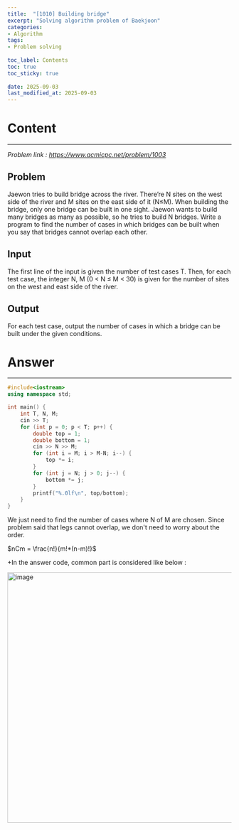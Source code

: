 ```yaml
---
title:  "[1010] Building bridge"
excerpt: "Solving algorithm problem of Baekjoon"
categories: 
- Algorithm
tags:
- Problem solving
 
toc_label: Contents
toc: true
toc_sticky: true
 
date: 2025-09-03
last_modified_at: 2025-09-03
---
```


# Content

---

_Problem link : https://www.acmicpc.net/problem/1003_

## Problem

Jaewon tries to build bridge across the river. There’re N sites on the west side of the river and M sites on the east side of it (N≤M). When building the bridge, only one bridge can be built in one sight. Jaewon wants to build many bridges as many as possible, so he tries to build N bridges. Write a program to find the number of cases in which bridges can be built when you say that bridges cannot overlap each other.

## Input

The first line of the input is given the number of test cases T. Then, for each test case, the integer N, M (0 < N ≤ M < 30) is given for the number of sites on the west and east side of the river.

## Output

For each test case, output the number of cases in which a bridge can be built under the given conditions.

# Answer

---

```cpp
#include<iostream>
using namespace std;

int main() {
	int T, N, M;
	cin >> T;
	for (int p = 0; p < T; p++) {
		double top = 1;
		double bottom = 1;
		cin >> N >> M;
		for (int i = M; i > M-N; i--) {
			top *= i;
		}
		for (int j = N; j > 0; j--) {
			bottom *= j;
		}
		printf("%.0lf\n", top/bottom);
	}
}
```

We just need to find the number of cases where N of M are chosen. Since problem said that legs cannot overlap, we don't need to worry about the order.

$nCm = \frac{n!}{m!*(n-m)!}$

+In the answer code, common part is considered like below :

<img width="1459" height="564" alt="image" src="https://github.com/user-attachments/assets/dad11556-0f6a-4487-9dbb-2802bb176d48" />
